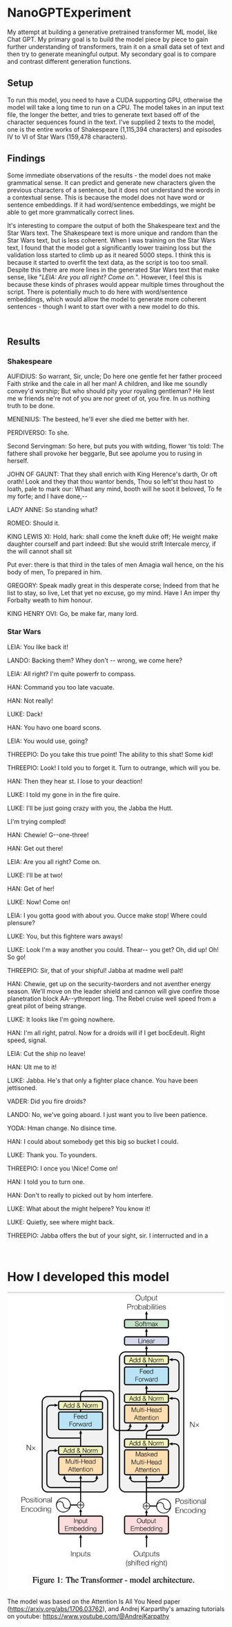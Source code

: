 # NanoGPTExperiment
My attempt at building a generative pretrained transformer ML model, like Chat GPT.
My primary goal is to build the model piece by piece to gain further understanding of transformers, train it on a small data set of text and then try to generate meaningful output.
My secondary goal is to compare and contrast different generation functions.

## Setup
To run this model, you need to have a CUDA supporting GPU, otherwise the model will take a long time to run on a CPU.
The model takes in an input text file, the longer the better, and tries to generate text based off of the character sequences found in the text.
I've supplied 2 texts to the model, one is the entire works of Shakespeare (1,115,394 characters) and episodes IV to VI of Star Wars (159,478 characters).

## Findings
Some immediate observations of the results - the model does not make grammatical sense. It can predict and generate new characters given the previous characters of a sentence, but it does not understand the words in a contextual sense. This is because the model does not have word or sentence embeddings. If it had word/sentence embeddings, we might be able to get more grammatically correct lines.

It's interesting to compare the output of both the Shakespeare text and the Star Wars text.
The Shakespeare text is more unique and random than the Star Wars text, but is less coherent.
When I was training on the Star Wars  text, I found that the model got a significantly lower training loss but the validation loss started to climb up as it neared 5000 steps. I think this is because it started to overfit the text data, as the script is too too small. Despite this there are more lines in the generated Star Wars text that make sense, like "*LEIA: Are you all right?  Come on.*". However, I feel this is because these kinds of phrases would appear multiple times throughout the script.
There is potentially much to do here with word/sentence embeddings, which would allow the model to generate more coherent sentences - though I want to start over with a new model to do this.

<br>

## Results

### Shakespeare

AUFIDIUS:
So warrant, Sir, uncle;
Do here one gentle fet her father proceed
Faith strike and the cale in all her man!
A children, and like me soundly convey'd worship;
But who should pity your royaling gentleman?
He liest me w friends ne're not of you are nor greet of
ot, you fire. In us nothing truth to be done.

MENENIUS:
The besteed, he'll ever she died me better with her.

PERDIVERSO:
To she.

Second Servingman:
So here, but puts you with witding, flower 'tis told:
The fathere shall provoke her beggarle,
But see apolume you to rusing in herself.

JOHN OF GAUNT:
That they shall enrich with King Herence's darth,
Or oft orath! Look and they that thou wantor bends,
Thou so left'st thou hast to loath, pale to mark our:
Whast any mind, booth will he soot it beloved,
To fe my forfe; and I have done,--

LADY ANNE:
So standing what?

ROMEO:
Should it.

KING LEWIS XI:
Hold, hark: shall come the kneft duke off;
He weight make daughter courself and part indeed:
But she would strift
Intercale mercy, if the will cannot shall sit

Put ever: there is that third in the tales of men
Amagia wall hence, on the his body of men,
To prepared in him.

GREGORY:
Speak madly great in this desperate corse;
Indeed from that he list to stay, so live,
Let that yet no excuse, go my mind. Have I
An imper thy Forbalty weath to him honour.

KING HENRY OVI:
Go, be make far, many lord.

### Star Wars
LEIA: You like back it!

LANDO: Backing them? Whey don't -- wrong, we come here?

LEIA: All right? I'm quite powerfr to compass.

HAN: Command you too late vacuate.

HAN: Not really!

LUKE: Dack!

HAN: You havo one board scons.

LEIA: You would use, going?

THREEPIO: Do you take this true point! The ability to this shat!  Some kid!

THREEPIO: Look!  I told you to forget it.  Turn to outrange, which will you be.

HAN: Then they hear st. I lose to your deaction!

LUKE: I told my gone in in the fire quire.

LUKE: I'll be just going crazy with you, the Jabba the Hutt.

LI'm trying compled!

HAN: Chewie! G--one-three!

HAN: Get out there!

LEIA: Are you all right?  Come on.

LUKE: I'll be at two!

HAN: Get of her!

LUKE: Now!  Come on!

LEIA: I you gotta good with about you.  Oucce make stop!  Where could plensure?

LUKE: You, but this fightere wars aways!

LUKE: Look I'm a way another you could. Thear-- you get? Oh, did up! Oh! So go!

THREEPIO: Sir, that of your shipful! Jabba at madme well palt!

HAN: Chewie, get up on the security-tworders and not aventher energy season.  We'll move on the leader shield and cannon will give confire those planetration block AA--ythreport ling.  The Rebel cruise well speed from a great pilot of being strange.

LUKE: It looks like I'm going nowhere.

HAN: I'm all right, patrol. Now for a droids will if I get bocEdeult. Right speed, signal.

LEIA: Cut the ship no leave!

HAN: Ult me to it!

LUKE: Jabba.  He's that only a fighter place chance.  You have been jettisoned.

VADER: Did you fire droids?

LANDO: No, we've going aboard. I just want you to live been patience.

YODA: Hman change. No disince time.

HAN: I could about somebody get this big so bucket I could.

LUKE: Thank you. To younders.

THREEPIO: I once you \Nice!  Come on!

HAN: I told you to turn one.

HAN: Don't to really to picked out by hom interfere.

LUKE: What about the might helpere?  You know it!

LUKE: Quietly, see where might back.

THREEPIO: Jabba offers the but of your sight, sir.  I interructed and in a

<br>

# How I developed this model

![](image.png)

The model was based on the Attention Is All You Need paper (https://arxiv.org/abs/1706.03762), and Andrej Karparthy's amazing tutorials on youtube: https://www.youtube.com/@AndrejKarpathy
